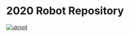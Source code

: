 # 2020 Robot Repository

[![uknoit](https://i.redd.it/0a6xymb2u9q31.jpg)](https://www.youtube.com/watch?v=_zTqWdiLQJc)

<!--
![meme](https://i.redd.it/2ypmyswt57m31.png)
-->
